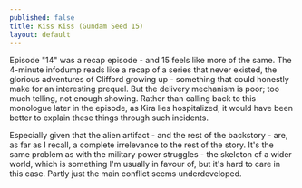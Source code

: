 ```yaml
---
published: false
title: Kiss Kiss (Gundam Seed 15)
layout: default
---
```



Episode "14" was a recap episode - and 15 feels like more of the same. The 4-minute infodump reads like a recap of a series that never existed, the glorious adventures of Clifford growing up - something that could honestly make for an interesting prequel. But the delivery mechanism is poor; too much telling, not enough showing. Rather than calling back to this monologue later in the episode, as Kira lies hospitalized, it would have been better to explain these things through such incidents.

Especially given that the alien artifact - and the rest of the backstory - are, as far as I recall, a complete irrelevance to the rest of the story. It's the same problem as with the military power struggles - the skeleton of a wider world, which is something I'm usually in favour of, but it's hard to care in this case. Partly just the main conflict seems underdeveloped.

